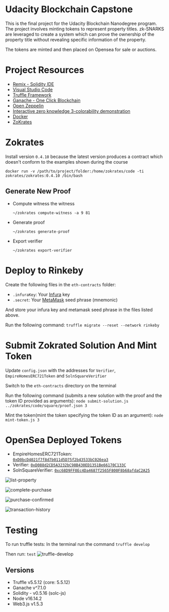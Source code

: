 # Udacity Blockchain Capstone

This is the final project for the Udacity Blockchain Nanodegree program. The project involves minting tokens to represent property titles. zk-SNARKS are leveraged to create a system which can prove the ownership of the property title without revealing specific information of the property.

The tokens are minted and then placed on Opensea for sale or auctions.

# Project Resources

* [Remix - Solidity IDE](https://remix.ethereum.org/)
* [Visual Studio Code](https://code.visualstudio.com/)
* [Truffle Framework](https://truffleframework.com/)
* [Ganache - One Click Blockchain](https://truffleframework.com/ganache)
* [Open Zeppelin ](https://openzeppelin.org/)
* [Interactive zero knowledge 3-colorability demonstration](http://web.mit.edu/~ezyang/Public/graph/svg.html)
* [Docker](https://docs.docker.com/install/)
* [ZoKrates](https://github.com/Zokrates/ZoKrates)

# Zokrates
Install version `0.4.10` because the latest version produces a contract which doesn't conform to the examples shown during the course

`docker run -v /path/to/project/folder:/home/zokrates/code -ti zokrates/zokrates:0.4.10 /bin/bash`

## Generate New Proof
* Compute witness the witness
  ``` 
  ~/zokrates compute-witness -a 9 81
  ```

* Generate proof
  ```
  ~/zokrates generate-proof
  ```

* Export verifier
  ```  
  ~/zokrates export-verifier
  ```

# Deploy to Rinkeby
Create the following files in the ```eth-contracts``` folder:
* ```.infuraKey```: Your [Infura](https://infura.io/) key
* ```.secret```: Your [MetaMask](https://metamask.io/) seed phrase (mnemonic)

And store your infura key and metamask seed phrase in the files listed above.

Run the following command:
```truffle migrate --reset --network rinkeby ```

# Submit Zokrated Solution And Mint Token
Update ```config.json``` with the addresses for ```Verifier```, ```EmpireHomesERC721Token``` and ```SolnSquareVerifier```

Switch to the ```eth-contracts``` directory on the terminal

Run the following command (submits a new solution with the proof and the token ID provided as arguments):
```node submit-solution.js ../zokrates/code/square/proof.json 3```

Mint the token(mint the token specifying the token ID as an argument):
```node mint-token.js 3```

# OpenSea Deployed Tokens
* EmpireHomesERC721Token: [```0xD0bcD4021f7f8d7b011d5D75f2b43533bC026ea3```](https://rinkeby.etherscan.io/address/0xD0bcD4021f7f8d7b011d5D75f2b43533bC026ea3)
* Verifier: [```0xD088d2CD5A3232bC98B430ED1351Be66170C133C```](https://rinkeby.etherscan.io/address/0xD088d2CD5A3232bC98B430ED1351Be66170C133C)
* SolnSquareVerifier: [```0xc68D9FF0Ec4Da4687f2565F800F8b68afdaC2A25```](https://rinkeby.etherscan.io/address/0xc68D9FF0Ec4Da4687f2565F800F8b68afdaC2A25)

![list-property](images/ListingPropertyForSale.png)

![complete-purchase](images/Complete%20Purchase.png)

![purchase-confirmed](images/Purchase%20Confirmed.png)

![transaction-history](images/Transaction%20History.png)


# Testing

To run truffle tests:
In the terminal run the command `truffle develop`

Then run:
`test`
![truffle-develop](images/Testing.png)

## Versions

* Truffle v5.5.12 (core: 5.5.12)
* Ganache v^7.1.0
* Solidity - v0.5.16 (solc-js)
* Node v16.14.2
* Web3.js v1.5.3
